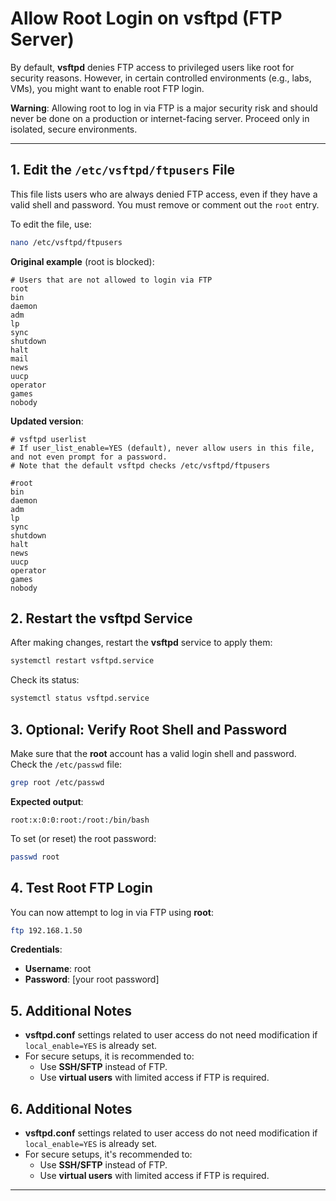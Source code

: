 
# Allow Root Login on vsftpd (FTP Server)

By default, **vsftpd** denies FTP access to privileged users like root for security reasons. However, in certain controlled environments (e.g., labs, VMs), you might want to enable root FTP login.

**Warning**: Allowing root to log in via FTP is a major security risk and should never be done on a production or internet-facing server. Proceed only in isolated, secure environments.

---

## 1. Edit the `/etc/vsftpd/ftpusers` File

This file lists users who are always denied FTP access, even if they have a valid shell and password. You must remove or comment out the `root` entry.

To edit the file, use:

```bash
nano /etc/vsftpd/ftpusers
```

**Original example** (root is blocked):

```text
# Users that are not allowed to login via FTP
root
bin
daemon
adm
lp
sync
shutdown
halt
mail
news
uucp
operator
games
nobody
```

**Updated version**:

```text
# vsftpd userlist
# If user_list_enable=YES (default), never allow users in this file, and not even prompt for a password.
# Note that the default vsftpd checks /etc/vsftpd/ftpusers

#root
bin
daemon
adm
lp
sync
shutdown
halt
news
uucp
operator
games
nobody
```


## 2. Restart the vsftpd Service

After making changes, restart the **vsftpd** service to apply them:

```bash
systemctl restart vsftpd.service
```

Check its status:

```bash
systemctl status vsftpd.service
```


## 3. Optional: Verify Root Shell and Password

Make sure that the **root** account has a valid login shell and password. Check the `/etc/passwd` file:

```bash
grep root /etc/passwd
```

**Expected output**:

```text
root:x:0:0:root:/root:/bin/bash
```

To set (or reset) the root password:

```bash
passwd root
```


## 4. Test Root FTP Login

You can now attempt to log in via FTP using **root**:

```bash
ftp 192.168.1.50
```

**Credentials**:

- **Username**: root
- **Password**: [your root password]


## 5. Additional Notes

- **vsftpd.conf** settings related to user access do not need modification if `local_enable=YES` is already set.
- For secure setups, it is recommended to:
  - Use **SSH/SFTP** instead of FTP.
  - Use **virtual users** with limited access if FTP is required.

## 6. Additional Notes

- **vsftpd.conf** settings related to user access do not need modification if `local_enable=YES` is already set.
- For secure setups, it's recommended to:
  - Use **SSH/SFTP** instead of FTP.
  - Use **virtual users** with limited access if FTP is required.

---
